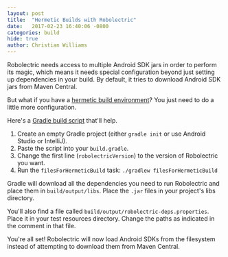 ```yaml
---
layout: post
title:  "Hermetic Builds with Robolectric"
date:   2017-02-23 16:40:06 -0800
categories: build
hide: true
author: Christian Williams
---
```

Robolectric needs access to multiple Android SDK jars in order to perform its magic, which means it needs special configuration beyond just setting up dependencies in your build. By default, it tries to download Android SDK jars from Maven Central.

But what if you have a [hermetic build environment](http://blog.fahhem.com/2013/12/hermetic-build-systems/)? You just need to do a little more configuration.

Here's a [Gradle build script](https://gist.github.com/xian/05c4f27da6d4156b9827842217c2cd5c) that'll help.

1. Create an empty Gradle project (either `gradle init` or use Android Studio or IntelliJ).
1. Paste the script into your `build.gradle`.
1. Change the first line (`robolectricVersion`) to the version of Robolectric you want.
1. Run the `filesForHermeticBuild` task: `./gradlew filesForHermeticBuild`

Gradle will download all the dependencies you need to run Robolectric and place them in `build/output/libs`. Place the `.jar` files in your project's libs directory.

You'll also find a file called `build/output/robolectric-deps.properties`. Place it in your test resources directory. Change the paths as indicated in the comment in that file.

You're all set! Robolectric will now load Android SDKs from the filesystem instead of attempting to download them from Maven Central.